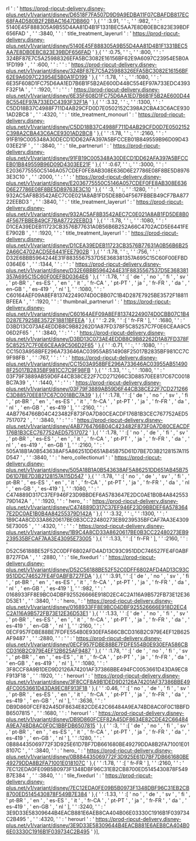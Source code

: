 rl ' : ' https://prod-ripcut-delivery.disney-plus.net/v1/variant/disney/D6518F7FA507D9D9A9EDBA11F07CBAFDB817EC68FA4D580B2F2BBAC1647DB860 ' },{ '  ' :3.91, '  ' :, '  ' :982, '  ' : ' 5140E45F888305A9B55D4AA81D4B1F1331BEC5AA7E8DB0EBC823E39BDF656FAD ' , '  ' :3840, '  ' : ' title_treatment_layerurl ' : ' https://prod-ripcut-delivery.disney-plus.net/v1/variant/disney/5140E45F888305A9B55D4AA81D4B1F1331BEC5AA7E8DB0EBC823E39BDF656FAD ' },{ '  ' :0.75, '  ' :, '  ' :800, '  ' : ' 324BF87E7C5A25988326EFA5BC3082E16156BF62E9A6097C23954E5B0A1FD199 ' , '  ' :600, '  ' : '  ' : ' https://prod-ripcut-delivery.disney-plus.net/v1/variant/disney/324BF87E7C5A25988326EFA5BC3082E16156BF62E9A6097C23954E5B0A1FD199 ' },{ '  ' :1.78, '  ' :, '  ' :1080, '  ' : ' 6E35F608D1FC75D6AA1ED7B6B1F5B2AE600D448C554EF97A733EDC4393F32F1A ' , '  ' :1920, '  ' : '  ' : ' https://prod-ripcut-delivery.disney-plus.net/v1/variant/disney/6E35F608D1FC75D6AA1ED7B6B1F5B2AE600D448C554EF97A733EDC4393F32F1A ' },{ '  ' :3.32, '  ' :, '  ' :1300, '  ' : ' C5DD18B37C4988F711D4AB29CFD0D7E0502152C398A2CBA43C6ACE9301AD2BC8 ' , '  ' :4320, '  ' : ' title_treatment_monourl ' : ' https://prod-ripcut-delivery.disney-plus.net/v1/variant/disney/C5DD18B37C4988F711D4AB29CFD0D7E0502152C398A2CBA43C6ACE9301AD2BC8 ' },{ '  ' :1.78, '  ' :, '  ' :2160, '  ' : ' 91FB19C005348A30DECD1DD62AFA397A5BFCCEB01B849559B96D09D4303EE21F ' , '  ' :3840, '  ' : ' tile_partnerurl ' : ' https://prod-ripcut-delivery.disney-plus.net/v1/variant/disney/91FB19C005348A30DECD1DD62AFA397A5BFCCEB01B849559B96D09D4303EE21F ' },{ '  ' :0.67, '  ' :, '  ' :3000, '  ' : ' E2036775550C5146A057CDEF0FE8AB308E636D6E27786E08F8BE5D89763E3C10 ' , '  ' :2000, '  ' : '  ' : ' https://prod-ripcut-delivery.disney-plus.net/v1/variant/disney/E2036775550C5146A057CDEF0FE8AB308E636D6E27786E08F8BE5D89763E3C10 ' },{ '  ' :3, '  ' :, '  ' :1280, '  ' : ' 932AC5AF8B3542AEC7C0E021A8AB1FD5DE8B04F567FBBEB49CF7BA87722EEBD3 ' , '  ' :3840, '  ' : ' title_treatment_layerurl ' : ' https://prod-ripcut-delivery.disney-plus.net/v1/variant/disney/932AC5AF8B3542AEC7C0E021A8AB1FD5DE8B04F567FBBEB49CF7BA87722EEBD3 ' },{ '  ' :1.78, '  ' :, '  ' :1080, '  ' : ' D1CEA39EDEB11723CB3576B77631A0B56B6B252A66C4702ACD5E6441FEE7902B ' , '  ' :1920, '  ' : ' title_treatment_layerurl ' : ' https://prod-ripcut-delivery.disney-plus.net/v1/variant/disney/D1CEA39EDEB11723CB3576B77631A0B56B6B252A66C4702ACD5E6441FEE7902B ' },{ '  ' :1.78, '  ' :, '  ' :756, '  ' : ' D32E6BBB5964244E31F8835567537D5E368381357A695C15C60F00EFBD0364E6 ' , '  ' :1344, '  ' : '  ' : ' https://prod-ripcut-delivery.disney-plus.net/v1/variant/disney/D32E6BBB5964244E31F8835567537D5E368381357A695C15C60F00EFBD0364E6 ' },{ '  ' :1.78, '  ' :[ ' de ' , ' no ' , ' fi ' , ' sv ' , ' pt-BR ' , ' es-ES ' , ' en ' , ' it ' , ' fr-CA ' , ' pt-PT ' , ' ja ' , ' fr-FR ' , ' da ' , ' en-GB ' , ' es-419 ' , ' nl ' ], '  ' :1080, '  ' : ' C60164AEF09A8EF813742249074D0CBB07C1B4D287E7925BE3572F18811BFEEA ' , '  ' :1920, '  ' : ' thumbnail_partnerurl ' : ' https://prod-ripcut-delivery.disney-plus.net/v1/variant/disney/C60164AEF09A8EF813742249074D0CBB07C1B4D287E7925BE3572F18811BFEEA ' },{ '  ' :2.29, '  ' :[ ' fr-FR ' ], '  ' :1680, '  ' : ' D3BD13C073AE4EDDB8C9B82262D1A87FD378F5C85257C7F0E6CEAA9C506D2F65 ' , '  ' :3840, '  ' : '  ' : ' https://prod-ripcut-delivery.disney-plus.net/v1/variant/disney/D3BD13C073AE4EDDB8C9B82262D1A87FD378F5C85257C7F0E6CEAA9C506D2F65 ' },{ '  ' :0.71, '  ' :, '  ' :1080, '  ' : ' CC1503A958BFE296A733646AC03955AB514908F25017B2835BF981CC7C9F98FB ' , '  ' :767, '  ' : '  ' : ' https://prod-ripcut-delivery.disney-plus.net/v1/variant/disney/CC1503A958BFE296A733646AC03955AB514908F25017B2835BF981CC7C9F98FB ' },{ '  ' :1.33, '  ' :, '  ' :1080, '  ' : ' 03F79F3889AB59D6F44CB38CE22F7CD271266C3D88570EE817C67C0018BC7A39 ' , '  ' :1440, '  ' : '  ' : ' https://prod-ripcut-delivery.disney-plus.net/v1/variant/disney/03F79F3889AB59D6F44CB38CE22F7CD271266C3D88570EE817C67C0018BC7A39 ' },{ '  ' :1.78, '  ' :[ ' de ' , ' no ' , ' sv ' , ' fi ' , ' pt-BR ' , ' en ' , ' es-ES ' , ' it ' , ' fr-CA ' , ' pt-PT ' , ' ja ' , ' fr-FR ' , ' da ' , ' nl ' , ' en-GB ' , ' es-419 ' ], '  ' :2160, '  ' : ' 4AB7764766B04C423482F873F0A7D80CEACDF176B1B3CEC767752AED57517072 ' , '  ' :3840, '  ' : '  ' : ' https://prod-ripcut-delivery.disney-plus.net/v1/variant/disney/4AB7764766B04C423482F873F0A7D80CEACDF176B1B3CEC767752AED57517072 ' },{ '  ' :1.78, '  ' :[ ' no ' , ' de ' , ' fi ' , ' sv ' , ' pt-BR ' , ' es-ES ' , ' en ' , ' it ' , ' fr-CA ' , ' pt-PT ' , ' ja ' , ' fr-FR ' , ' da ' , ' nl ' , ' es-419 ' , ' en-GB ' ], '  ' :2160, '  ' : ' 505A18B1A0B543638AF5A86251DD651AB45B75D61D7BE7D3B2128157A115D547 ' , '  ' :3840, '  ' : ' hero_collectionurl ' : ' https://prod-ripcut-delivery.disney-plus.net/v1/variant/disney/505A18B1A0B543638AF5A86251DD651AB45B75D61D7BE7D3B2128157A115D547 ' },{ '  ' :1.78, '  ' :[ ' no ' , ' de ' , ' sv ' , ' fi ' , ' pt-BR ' , ' es-ES ' , ' en ' , ' it ' , ' fr-CA ' , ' pt-PT ' , ' ja ' , ' fr-FR ' , ' da ' , ' nl ' , ' en-GB ' , ' es-419 ' ], '  ' :1080, '  ' : ' C474889D317C37EF946F23D9BBDEF6A5783647E2DC0AE1B0B4A84255379D142A ' , '  ' :1920, '  ' : ' hero_ ' : ' https://prod-ripcut-delivery.disney-plus.net/v1/variant/disney/C474889D317C37EF946F23D9BBDEF6A5783647E2DC0AE1B0B4A84255379D142A ' },{ '  ' :3.32, '  ' :, '  ' :1300, '  ' : ' 1B9C4A8CD33A8620617BE0B3CC22480273EB9239535BFCAF7AA3E43095E73005 ' , '  ' :4320, '  ' : '  ' : ' https://prod-ripcut-delivery.disney-plus.net/v1/variant/disney/1B9C4A8CD33A8620617BE0B3CC22480273EB9239535BFCAF7AA3E43095E73005 ' },{ '  ' :1.33, '  ' :[ ' fr-FR ' ], '  ' :2160, '  ' : ' D52C56188BE52F52C0DFF6802AFD4AD13C93C951DDC746527FE4F0ABFB727FDA ' , '  ' :2880, '  ' : ' tile_fixedurl ' : ' https://prod-ripcut-delivery.disney-plus.net/v1/variant/disney/D52C56188BE52F52C0DFF6802AFD4AD13C93C951DDC746527FE4F0ABFB727FDA ' },{ '  ' :3.91, '  ' :[ ' de ' , ' no ' , ' sv ' , ' fi ' , ' pt-BR ' , ' en ' , ' es-ES ' , ' it ' , ' fr-CA ' , ' pt-PT ' , ' ja ' , ' fr-FR ' , ' da ' , ' nl ' , ' en-GB ' , ' es-419 ' ], '  ' :982, '  ' : ' 0168933FF8E9BC04DBF925526666E918D2EC4C2A116A9B572FB73E12E36D53E1 ' , '  ' :3840, '  ' : ' hero_ ' : ' https://prod-ripcut-delivery.disney-plus.net/v1/variant/disney/0168933FF8E9BC04DBF925526666E918D2EC4C2A116A9B572FB73E12E36D53E1 ' },{ '  ' :1.33, '  ' :[ ' de ' , ' no ' , ' fi ' , ' sv ' , ' pt-BR ' , ' es-ES ' , ' en ' , ' it ' , ' fr-CA ' , ' pt-PT ' , ' ja ' , ' fr-FR ' , ' da ' , ' es-419 ' , ' en-GB ' , ' nl ' ], '  ' :2160, '  ' : ' 0ECF957FDBE88BE7FDFE554B0E930EFA586CBCD316B2C979E4EF12B625AF9487 ' , '  ' :2880, '  ' : '  ' : ' https://prod-ripcut-delivery.disney-plus.net/v1/variant/disney/0ECF957FDBE88BE7FDFE554B0E930EFA586CBCD316B2C979E4EF12B625AF9487 ' },{ '  ' :1.78, '  ' :[ ' de ' , ' no ' , ' fi ' , ' sv ' , ' pt-BR ' , ' en ' , ' es-ES ' , ' it ' , ' fr-CA ' , ' pt-PT ' , ' ja ' , ' fr-FR ' , ' da ' , ' en-GB ' , ' es-419 ' , ' nl ' ], '  ' :1080, '  ' : ' 3F8CCF8A9B1DED9D2126A74201AF37386BBE494FC0053661D43DA9EC8F913F18 ' , '  ' :1920, '  ' : ' herourl ' : ' https://prod-ripcut-delivery.disney-plus.net/v1/variant/disney/3F8CCF8A9B1DED9D2126A74201AF37386BBE494FC0053661D43DA9EC8F913F18 ' },{ '  ' :0.46, '  ' :[ ' no ' , ' de ' , ' fi ' , ' sv ' , ' pt-BR ' , ' es-ES ' , ' en ' , ' it ' , ' fr-CA ' , ' pt-PT ' , ' ja ' , ' fr-FR ' , ' da ' , ' es-419 ' , ' en-GB ' , ' nl ' ], '  ' :3636, '  ' : ' DB9D860FCEF82A45DF8634E82CDE42C66484A9EA74BD8AC0F0C1BBFDB6507815 ' , '  ' :1680, '  ' : ' herourl ' : ' https://prod-ripcut-delivery.disney-plus.net/v1/variant/disney/DB9D860FCEF82A45DF8634E82CDE42C66484A9EA74BD8AC0F0C1BBFDB6507815 ' },{ '  ' :3, '  ' :[ ' de ' , ' no ' , ' fi ' , ' sv ' , ' pt-BR ' , ' en ' , ' es-ES ' , ' it ' , ' fr-CA ' , ' pt-PT ' , ' ja ' , ' fr-FR ' , ' da ' , ' es-419 ' , ' en-GB ' , ' nl ' ], '  ' :1280, '  ' : ' 0B884435069772F3D925E61D7BF7DB661680BE49279DDA8B2FA71001E018107C ' , '  ' :3840, '  ' : ' hero_ ' : ' https://prod-ripcut-delivery.disney-plus.net/v1/variant/disney/0B884435069772F3D925E61D7BF7DB661680BE49279DDA8B2FA71001E018107C ' },{ '  ' :1.78, '  ' :[ ' fr-FR ' ], '  ' :2160, '  ' : ' 7EC12EDA0FE09B5B0973F1348DBF96C31EB2CB8700ED5145430878F549B7E384 ' , '  ' :3840, '  ' : ' tile_fixedurl ' : ' https://prod-ripcut-delivery.disney-plus.net/v1/variant/disney/7EC12EDA0FE09B5B0973F1348DBF96C31EB2CB8700ED5145430878F549B7E384 ' },{ '  ' :1.33, '  ' :[ ' no ' , ' de ' , ' sv ' , ' fi ' , ' pt-BR ' , ' en ' , ' es-ES ' , ' it ' , ' fr-CA ' , ' pt-PT ' , ' ja ' , ' fr-FR ' , ' da ' , ' es-419 ' , ' en-GB ' , ' nl ' ], '  ' :3240, '  ' : ' 3E9D33E58309644B4EACB881E6AEB8CA404B06E03330C1916B1F039734C2B495 ' , '  ' :4320, '  ' : ' herourl ' : ' https://prod-ripcut-delivery.disney-plus.net/v1/variant/disney/3E9D33E58309644B4EACB881E6AEB8CA404B06E03330C1916B1F039734C2B495 ' }],
